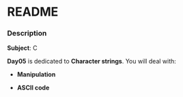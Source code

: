 # **README**

### **Description**

**Subject**: C

**Day05** is dedicated to **Character strings**. You will deal with:

+ **Manipulation**

+ **ASCII code**
